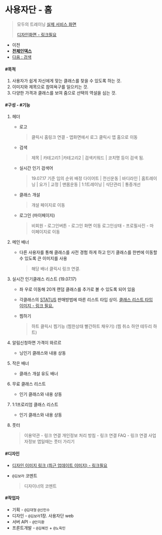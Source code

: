 # 사용자단 - 홈 

> 모두의 트레이닝 [실제 서비스 화면](www.modooclass.net)
>
> [디자인화면 - 링크필요]() 



- 이전      
- [**전체인덱스**](../README.md)     
- [다음 : 검색](search/)



#### **#목적**

1. 사용자가 쉽게 자신에게 맞는 클래스를 찾을 수 있도록 하는 것. 
2. 이미지와 제목으로 참여욕구를 일으키는 것.
3. 다양한 가격과 클래스를 보여 줌으로 선택의 역설을 심는 것. 



#### **#구성 - #기능**

1. 헤더 

   - 로고

     > 클릭시 홈링크 연결 - 앱화면에서 로그 클릭시 앱 홈으로 이동

   - 검색

     > 제목 | 카테고리1 |카테고리2 | 검색키워드 | 코치명 등이 검색 됨.

   - 실시간 인기 검색어

     > 19.07.17 기준 임의 순위 배정
     > 다이어트 | 전신운동 | 바디라인 | 홈트레이닝 | 요가 |
     > 교정 | 맨몸운동 | 1:1트레이닝 | 식단관리 | 통증개선

   - 클래스 개설

     > 개설 페이지로 이동

   - 로그인 (마이페이지)

     > 비회원 - 로그인버튼 - 로그인 화면 이동 
     > 로그인상태 - 프로필사진 - 마이페이지로 이동

2. 메인 배너

   - 다른 사용자를 통해 클래스를 사전 경험 하게 하고 인기 클래스를 한번에 이동할 수 있도록 큰 이미지를 사용

     > 해당 배너 클릭시 링크 연결. 

3. 실시간 인기클래스 리스트 (19.07.17)

   - 좌 우로 이동해 20개 랜덤 클래스를 추가로 볼 수 있도록 되어 있음

   - 각클래스의  [STATUS](config/) 판매방법에 따른 리스트 타입 상이. [클래스 리스트 타입 이미지 - 링크 필요. ]()

   - 찜하기 

     > 하트 클릭시 찜기능 (찜한상태 빨간하트 채우기) (찜 취소 하얀 테두리 하트)

4. 알림신청하면 가격이 와르르

   - 닝인기 클래스와 내용 상동

5. 작은 배너

   - 클래스 개설 유도 배너

6. 무료 클래스 리스트

   - 인기 클래스와 내용 상동

7. 1:1프로리엄 클래스 리스트

   - 인기 클래스와 내용 상동

8. 풋터 

   > 이용약관 - 링크 연결
   > 개인정보 처리 방침 - 링크 연결
   >  FAQ - 링크 연결
   > 사업자정보
   > 앱일때는 풋터 가리기



#### #디자인

- [디자인 이미지 링크 (최근 업데이트 이미지) - 링크필요]()

- `@김보라`  코멘트

  > 디자이너의 코멘트



#### #작업자

- 기획 - `@김대형` `@신민수`
- 디자인 - `@김보라`1장. 사용자단  web
- 서버 API - `@안지환`
- 프론트개발 - `@김혜진`  + `@노육민`











